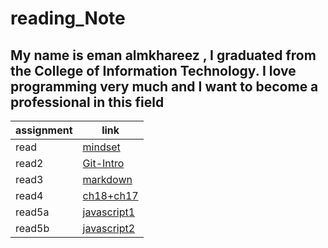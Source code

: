 # reading_Note

## My name is eman almkhareez , I graduated from the College of Information Technology. I love programming very much and I want to become a professional in this field

| assignment      | link                      |
|-----------------|---------------------------|
|read             | [mindset](read.md)       |
| read2           | [Git-Intro](read2.md)     |
| read3           |  [markdown](read3.md)     |
| read4           |[ch18+ch17](read4ch18&ch17.md) |
|read5a           |[javascript1](read5a.md)   |
|read5b           |[javascript2](read5b.md)   | 



